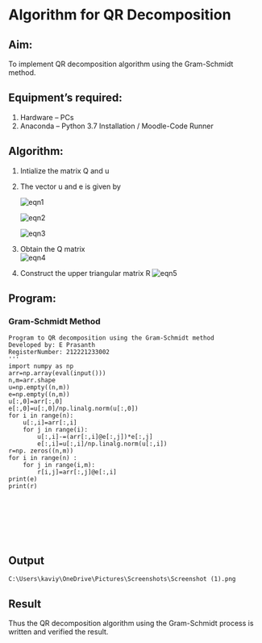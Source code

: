# Algorithm for QR Decomposition
## Aim:
To implement QR decomposition algorithm using the Gram-Schmidt method.
## Equipment’s required:
1.	Hardware – PCs
2.	Anaconda – Python 3.7 Installation / Moodle-Code Runner
## Algorithm:
1.	Intialize the matrix Q and u
2.	The vector u and e is given by

    ![eqn1](./ex4.jpg)

    ![eqn2](./ex6.jpg)

    ![eqn3](./ex3.jpg)

3.	Obtain the Q matrix   
    ![eqn4](./ex1.jpg)
4.	Construct the upper triangular matrix R
    ![eqn5](./ex2.jpg)



## Program:
### Gram-Schmidt Method
```
Program to QR decomposition using the Gram-Schmidt method
Developed by: E Prasanth
RegisterNumber: 212221233002
'''
import numpy as np
arr=np.array(eval(input()))
n,m=arr.shape
u=np.empty((n,m))
e=np.empty((n,m))
u[:,0]=arr[:,0]
e[:,0]=u[:,0]/np.linalg.norm(u[:,0])
for i in range(n): 
    u[:,i]=arr[:,i]
    for j in range(i):
        u[:,i]-=(arr[:,i]@e[:,j])*e[:,j]
        e[:,i]=u[:,i]/np.linalg.norm(u[:,i])
r=np. zeros((n,m))
for i in range(n) :
    for j in range(i,m):
        r[i,j]=arr[:,j]@e[:,i]
print(e)
print(r)








```

## Output
```
C:\Users\kaviy\OneDrive\Pictures\Screenshots\Screenshot (1).png

```

## Result
Thus the QR decomposition algorithm using the Gram-Schmidt process is written and verified the result.
